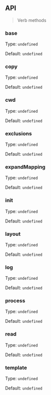 ## API

> Verb methods

### base
Type: `undefined`

Default: `undefined`

### copy
Type: `undefined`

Default: `undefined`

### cwd
Type: `undefined`

Default: `undefined`

### exclusions
Type: `undefined`

Default: `undefined`

### expandMapping
Type: `undefined`

Default: `undefined`

### init
Type: `undefined`

Default: `undefined`

### layout
Type: `undefined`

Default: `undefined`

### log
Type: `undefined`

Default: `undefined`

### process
Type: `undefined`

Default: `undefined`

### read
Type: `undefined`

Default: `undefined`

### template
Type: `undefined`

Default: `undefined`


